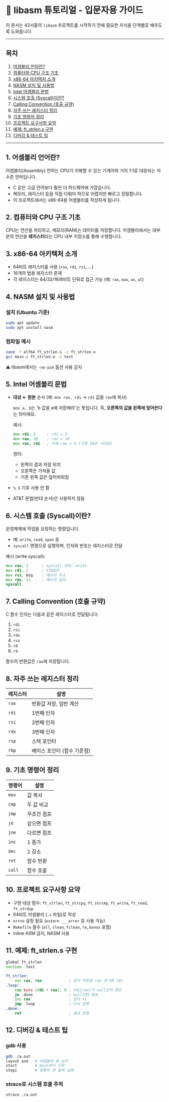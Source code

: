 # 📘 libasm 튜토리얼 - 입문자용 가이드

이 문서는 42서울의 `libasm` 프로젝트를 시작하기 전에 필요한 지식을 단계별로 배우도록 도와줍니다.

---

## 목차

1. [어셈블리 언어란?](#1-어셈블리-언어란)
2. [컴퓨터와 CPU 구조 기초](#2-컴퓨터와-cpu-구조-기초)
3. [x86-64 아키텍처 소개](#3-x86-64-아키텍처-소개)
4. [NASM 설치 및 사용법](#4-nasm-설치-및-사용법)
5. [Intel 어셈블리 문법](#5-intel-어셈블리-문법)
6. [시스템 호출 (Syscall)이란?](#6-시스템-호출-syscall이란)
7. [Calling Convention (호출 규약)](#7-calling-convention-호출-규약)
8. [자주 쓰는 레지스터 정리](#8-자주-쓰는-레지스터-정리)
9. [기초 명령어 정리](#9-기초-명령어-정리)
10. [프로젝트 요구사항 요약](#10-프로젝트-요구사항-요약)
11. [예제: ft_strlen.s 구현](#11-예제-ft_strlens-구현)
12. [디버깅 & 테스트 팁](#12-디버깅--테스트-팁)

---

## 1. 어셈블리 언어란?
어셈블리(Assembly) 언어는 CPU가 이해할 수 있는 기계어와 거의 1:1로 대응되는 저수준 언어입니다.
- C 같은 고급 언어보다 훨씬 더 하드웨어에 가깝습니다.
- 메모리, 레지스터 등을 직접 다뤄야 하므로 어렵지만 빠르고 정밀합니다.
- 이 프로젝트에서는 x86-64용 어셈블리를 작성하게 됩니다.

## 2. 컴퓨터와 CPU 구조 기초
CPU는 연산을 처리하고, 메모리(RAM)는 데이터를 저장합니다. 어셈블리에서는 대부분의 연산을 **레지스터**라는 CPU 내부 저장소를 통해 수행합니다.

## 3. x86-64 아키텍처 소개
- 64비트 레지스터를 사용 (`rax`, `rdi`, `rsi`, ...)
- 16개의 범용 레지스터 존재
- 각 레지스터는 64/32/16/8비트 단위로 접근 가능 (예: `rax`, `eax`, `ax`, `al`)

## 4. NASM 설치 및 사용법
### 설치 (Ubuntu 기준)
```bash
sudo apt update
sudo apt install nasm
```
### 컴파일 예시
```bash
nasm -f elf64 ft_strlen.s -o ft_strlen.o
gcc main.c ft_strlen.o -o test
```
⚠️ libasm에서는 `-no-pie` 옵션 사용 금지

## 5. Intel 어셈블리 문법
- **대상 ← 원본** 순서 (예: `mov rax, rdi` → `rdi` 값을 `rax`에 복사)
  
  `mov a, b`는 'b 값을 a에 저장해라'는 뜻입니다. 즉, **오른쪽의 값을 왼쪽에 덮어쓴다**는 의미예요.
  
  예시:
  ```asm
  mov rdi, 5     ; rdi = 5
  mov rax, 10    ; rax = 10
  mov rax, rdi   ; 이제 rax = 5 (기존 10은 사라짐)
  ```
  
  정리:
  - 왼쪽이 결과 저장 위치
  - 오른쪽은 가져올 값
  - 기존 왼쪽 값은 덮어씌워짐
- `%`, `$` 기호 사용 안 함
- AT&T 문법(반대 순서)은 사용하지 않음

## 6. 시스템 호출 (Syscall)이란?
운영체제에 작업을 요청하는 명령입니다.
- 예: `write`, `read`, `open` 등
- `syscall` 명령으로 실행하며, 인자와 번호는 레지스터로 전달

예시 (write syscall):
```asm
mov rax, 1      ; syscall 번호: write
mov rdi, 1      ; STDOUT
mov rsi, msg    ; 메시지 주소
mov rdx, 13     ; 메시지 길이
syscall
```

## 7. Calling Convention (호출 규약)
C 함수 인자는 다음과 같은 레지스터로 전달됩니다:
1. `rdi`
2. `rsi`
3. `rdx`
4. `rcx`
5. `r8`
6. `r9`

함수의 반환값은 `rax`에 저장됩니다.

## 8. 자주 쓰는 레지스터 정리

| 레지스터 | 설명 |
|----------|------|
| `rax` | 반환값 저장, 일반 계산 |
| `rdi` | 1번째 인자 |
| `rsi` | 2번째 인자 |
| `rdx` | 3번째 인자 |
| `rsp` | 스택 포인터 |
| `rbp` | 베이스 포인터 (함수 기준점) |

## 9. 기초 명령어 정리

| 명령어 | 설명 |
|--------|------|
| `mov` | 값 복사 |
| `cmp` | 두 값 비교 |
| `jmp` | 무조건 점프 |
| `je`  | 같으면 점프 |
| `jne` | 다르면 점프 |
| `inc` | 1 증가 |
| `dec` | 1 감소 |
| `ret` | 함수 반환 |
| `call`| 함수 호출 |

## 10. 프로젝트 요구사항 요약
- 구현 대상 함수: `ft_strlen`, `ft_strcpy`, `ft_strcmp`, `ft_write`, `ft_read`, `ft_strdup`
- 64비트 어셈블리 (`.s` 파일)로 작성
- `errno` 설정 필요 (`extern ___error` 등 사용 가능)
- `Makefile` 필수 (`all`, `clean`, `fclean`, `re`, `bonus` 포함)
- inline ASM 금지, NASM 사용

## 11. 예제: ft_strlen.s 구현

```asm
global ft_strlen
section .text

ft_strlen:
    xor rax, rax            ; 길이 저장용 rax 초기화 (0)
.loop:
    cmp byte [rdi + rax], 0 ; rdi[rax]가 null인지 확인
    je .done                ; null이면 종료
    inc rax                 ; 길이 +1
    jmp .loop               ; 다시 반복
.done:
    ret                     ; 결과 반환
```

## 12. 디버깅 & 테스트 팁

### gdb 사용
```bash
gdb ./a.out
layout asm   # 어셈블리 뷰 보기
start        # main부터 시작
stepi        # 명령어 한 줄씩 실행
```

### strace로 시스템 호출 추적
```bash
strace ./a.out
```
